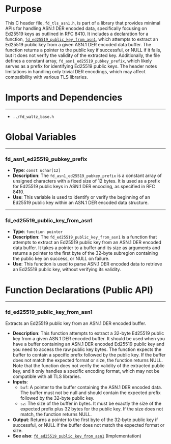 # Purpose
This C header file, `fd_tls_asn1.h`, is part of a library that provides minimal APIs for handling ASN.1 DER encoded data, specifically focusing on Ed25519 keys as outlined in RFC 8410. It includes a declaration for a function, [`fd_ed25519_public_key_from_asn1`](#fd_ed25519_public_key_from_asn1), which attempts to extract an Ed25519 public key from a given ASN.1 DER encoded data buffer. The function returns a pointer to the public key if successful, or NULL if it fails, but it does not verify the validity of the extracted key. Additionally, the file defines a constant array, `fd_asn1_ed25519_pubkey_prefix`, which likely serves as a prefix for identifying Ed25519 public keys. The header notes limitations in handling only trivial DER encodings, which may affect compatibility with various TLS libraries.
# Imports and Dependencies

---
- `../fd_waltz_base.h`


# Global Variables

---
### fd\_asn1\_ed25519\_pubkey\_prefix
- **Type**: `const uchar[12]`
- **Description**: The `fd_asn1_ed25519_pubkey_prefix` is a constant array of unsigned characters with a fixed size of 12 bytes. It is used as a prefix for Ed25519 public keys in ASN.1 DER encoding, as specified in RFC 8410.
- **Use**: This variable is used to identify or verify the beginning of an Ed25519 public key within an ASN.1 DER encoded data structure.


---
### fd\_ed25519\_public\_key\_from\_asn1
- **Type**: `function pointer`
- **Description**: The `fd_ed25519_public_key_from_asn1` is a function that attempts to extract an Ed25519 public key from an ASN.1 DER encoded data buffer. It takes a pointer to a buffer and its size as arguments and returns a pointer to the first byte of the 32-byte subregion containing the public key on success, or NULL on failure.
- **Use**: This function is used to parse ASN.1 DER encoded data to retrieve an Ed25519 public key, without verifying its validity.


# Function Declarations (Public API)

---
### fd\_ed25519\_public\_key\_from\_asn1<!-- {{#callable_declaration:fd_ed25519_public_key_from_asn1}} -->
Extracts an Ed25519 public key from an ASN.1 DER encoded buffer.
- **Description**: This function attempts to extract a 32-byte Ed25519 public key from a given ASN.1 DER encoded buffer. It should be used when you have a buffer containing an ASN.1 DER encoded Ed25519 public key and you need to access the raw public key bytes. The function expects the buffer to contain a specific prefix followed by the public key. If the buffer does not match the expected format or size, the function returns NULL. Note that the function does not verify the validity of the extracted public key, and it only handles a specific encoding format, which may not be compatible with all TLS libraries.
- **Inputs**:
    - `buf`: A pointer to the buffer containing the ASN.1 DER encoded data. The buffer must not be null and should contain the expected prefix followed by the 32-byte public key.
    - `sz`: The size of the buffer in bytes. It must be exactly the size of the expected prefix plus 32 bytes for the public key. If the size does not match, the function returns NULL.
- **Output**: Returns a pointer to the first byte of the 32-byte public key if successful, or NULL if the buffer does not match the expected format or size.
- **See also**: [`fd_ed25519_public_key_from_asn1`](fd_tls_asn1.c.driver.md#fd_ed25519_public_key_from_asn1)  (Implementation)


